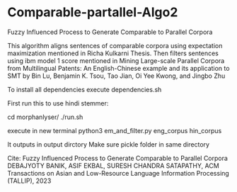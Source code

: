 # Comparable-partallel-Algo2
Fuzzy Influenced Process to Generate Comparable to Parallel Corpora


This algorithm aligns sentences of comparable corpora using expectation maximization mentioned in Richa Kulkarni Thesis. 
Then filters sentences using ibm model 1 score mentioned in Mining Large-scale Parallel Corpora from Multilingual Patents: An English-Chinese example and its application to SMT by Bin Lu, Benjamin K. Tsou, Tao Jian, Oi Yee Kwong, and Jingbo Zhu

To install all dependencies execute dependencies.sh

First run this to use hindi stemmer:

cd morphanlyser/
./run.sh 

execute in new terminal
python3 em_and_filter.py eng_corpus hin_corpus

It outputs in output dirctory
Make sure pickle folder in same directory



Cite:
Fuzzy Influenced Process to Generate Comparable to Parallel Corpora
DEBAJYOTY BANIK, ASIF EKBAL, SURESH CHANDRA SATAPATHY, ACM Transactions on Asian and Low-Resource Language Information Processing (TALLIP), 2023
